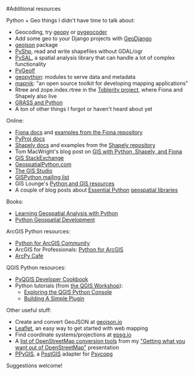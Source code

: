 #Additional resources

Python + Geo things I didn't have time to talk about:

* Geocoding, try [geopy](https://pypi.python.org/pypi/geopy) or [pygeocoder](https://pypi.python.org/pypi/pygeocoder)
* Add some geo to your Django projects with [GeoDjango](http://geodjango.org/)
* [geojson](https://pypi.python.org/pypi/geojson/) package
* [PyShp](https://pypi.python.org/pypi/pyshp), read and write shapefiles without GDAL/ogr 
* [PySAL](http://pysal.readthedocs.org/en/latest/), a spatial analysis library that can handle a lot of complex functionality
* [PyGeoIf](https://pypi.python.org/pypi/pygeoif)
* [geopython](http://geopython.github.io/): modules to serve data and metadata 
* [mapnik](https://github.com/mapnik/mapnik): "an open source toolkit for developing mapping applications"
* Rtree and zope.index.rtree in the [Toblerity project](http://toblerity.org/), where Fiona and Shapely also live
* [GRASS and Python](http://grasswiki.osgeo.org/wiki/GRASS_and_Python)
* A ton of other things I forgot or haven't heard about yet

Online:

* [Fiona docs](http://toblerity.org/fiona/fiona.html) and [examples from the Fiona repository](https://github.com/Toblerity/Fiona/tree/master/examples)
* [PyProj docs](http://pyproj.googlecode.com/svn/trunk/docs/index.html)
* [Shapely docs](http://toblerity.org/shapely/manual.html) and examples from the [Shapely repository](https://github.com/Toblerity/Shapely/tree/master/shapely/examples)
* Tom MacWright's blog post on [GIS with Python, Shapely, and Fiona](http://www.macwright.org/2012/10/31/gis-with-python-shapely-fiona.html)
* [GIS StackExchange](http://gis.stackexchange.com)
* [GeospatialPython.com](http://geospatialpython.com/)
* [The GIS Studio](http://gisstudio.wordpress.com/)
* [GISPython mailing list](http://lists.gispython.org/mailman/listinfo/community)
* GIS Lounge's [Python and GIS resources](http://www.gislounge.com/python-and-gis-resources/)
* A couple of blog posts about [Essential Python](http://www.carsonfarmer.com/2013/07/essential-python-geo-libraries/) [geospatial libraries](http://spatialdemography.org/essential-python-geospatial-libraries/)

Books:

* [Learning Geospatial Analysis with Python](https://www.packtpub.com/learning-geospatial-analysis-with-python/book)
* [Python Geospatial Development](https://www.packtpub.com/python-geospatial-development-second-edition/book)

ArcGIS Python resources:

* [Python for ArcGIS Community](http://resources.arcgis.com/en/communities/python/)
* ArcGIS for Professionals: [Python for ArcGIS](http://pro.arcgis.com/en/analysis/python/)
* [ArcPy Café](http://arcpy.wordpress.com/)

QGIS Python resources: 

* [PyQGIS Developer Cookbook](http://www.qgis.org/en/docs/pyqgis_developer_cookbook/intro.html)
* Python tutorials (from [the QGIS Workshop](http://www.qgisworkshop.org/html/workshop/index.html)):
	* [Exploring the QGIS Python Console](http://www.qgisworkshop.org/html/workshop/python_in_qgis_tutorial2.html)
	* [Building A Simple Plugin](http://www.qgisworkshop.org/html/workshop/plugins_tutorial.html)


Other useful stuff:

* Create and convert GeoJSON at [geojson.io](http://geojson.io)
* [Leaflet](http://leafletjs.com/), an easy way to get started with web mapping
* Find coordinate systems/projections at [epsg.io](http://epsg.io/)
* A [list of OpenStreetMap conversion tools](https://github.com/pdxmele/gwyw-osm/blob/master/converters.md) from my ["Getting what you want out of OpenStreetMap"](https://github.com/pdxmele/gwyw-osm/) presentation
* [PPyGIS](https://pypi.python.org/pypi/PPyGIS), a [PostGIS](http://postgis.refractions.net/) adapter for [Psycopg](https://pypi.python.org/pypi/psycopg2)

Suggestions welcome!

